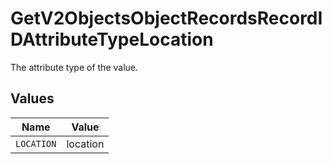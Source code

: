 # GetV2ObjectsObjectRecordsRecordIDAttributeTypeLocation

The attribute type of the value.


## Values

| Name       | Value      |
| ---------- | ---------- |
| `LOCATION` | location   |